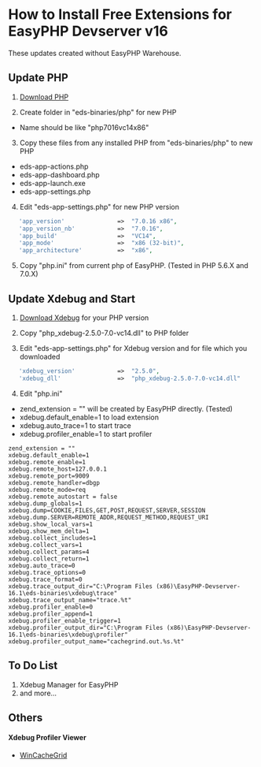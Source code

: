 # How to Install Free Extensions for EasyPHP Devserver v16

These updates created without EasyPHP Warehouse.

## Update PHP

1. [Download PHP](http://windows.php.net/download)
   
2. Create folder in "eds-binaries/php" for new PHP
 * Name should be like "php7016vc14x86"

3. Copy these files from any installed PHP from "eds-binaries/php" to new PHP

 * eds-app-actions.php
 * eds-app-dashboard.php
 * eds-app-launch.exe
 * eds-app-settings.php

4. Edit "eds-app-settings.php" for new PHP version

 ```PHP
	'app_version'				=>	"7.0.16 x86",
	'app_version_nb'			=>	"7.0.16",
	'app_build'					=>	"VC14",
	'app_mode'					=>	"x86 (32-bit)",
	'app_architecture'			=>	"x86",
 ```

5. Copy "php.ini" from current php of EasyPHP. (Tested in PHP 5.6.X and 7.0.X)


## Update Xdebug and Start

1. [Download Xdebug](https://xdebug.org/download.php) for your PHP version

2. Copy "php_xdebug-2.5.0-7.0-vc14.dll" to PHP folder

3. Edit "eds-app-settings.php" for Xdebug version and for file which you downloaded

 ```PHP
	'xdebug_version'			=>	"2.5.0",
	'xdebug_dll'				=>	"php_xdebug-2.5.0-7.0-vc14.dll"
 ```

4. Edit "php.ini"

 * zend_extension = "" will be created by EasyPHP directly. (Tested)
 * xdebug.default_enable=1 to load extension
 * xdebug.auto_trace=1 to start trace
 * xdebug.profiler_enable=1 to start profiler
 
 ```
zend_extension = ""
xdebug.default_enable=1
xdebug.remote_enable=1
xdebug.remote_host=127.0.0.1
xdebug.remote_port=9009
xdebug.remote_handler=dbgp
xdebug.remote_mode=req
xdebug.remote_autostart = false
xdebug.dump_globals=1
xdebug.dump=COOKIE,FILES,GET,POST,REQUEST,SERVER,SESSION
xdebug.dump.SERVER=REMOTE_ADDR,REQUEST_METHOD,REQUEST_URI
xdebug.show_local_vars=1
xdebug.show_mem_delta=1
xdebug.collect_includes=1
xdebug.collect_vars=1
xdebug.collect_params=4
xdebug.collect_return=1
xdebug.auto_trace=0
xdebug.trace_options=0
xdebug.trace_format=0
xdebug.trace_output_dir="C:\Program Files (x86)\EasyPHP-Devserver-16.1\eds-binaries\xdebug\trace"
xdebug.trace_output_name="trace.%t"
xdebug.profiler_enable=0
xdebug.profiler_append=1
xdebug.profiler_enable_trigger=1
xdebug.profiler_output_dir="C:\Program Files (x86)\EasyPHP-Devserver-16.1\eds-binaries\xdebug\profiler"
xdebug.profiler_output_name="cachegrind.out.%s.%t"
 ```
 
 
## To Do List
1. Xdebug Manager for EasyPHP
2. and more...


## Others
#### Xdebug Profiler Viewer
   - [WinCacheGrid](https://github.com/ceefour/wincachegrind)
